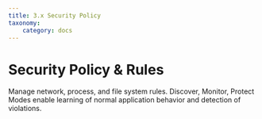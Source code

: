 ```yaml
---
title: 3.x Security Policy
taxonomy:
    category: docs
---
```


# Security Policy & Rules

Manage network, process, and file system rules. Discover, Monitor, Protect Modes enable learning of normal application behavior and detection of violations.
